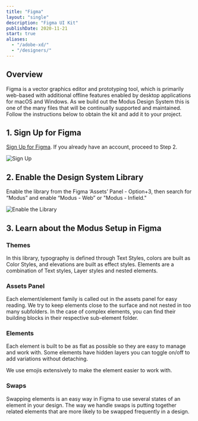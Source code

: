 ```yaml
---
title: "Figma"
layout: "single"
description: "Figma UI Kit"
publishDate: 2020-11-21
start: true
aliases:
  - "/adobe-xd/"
  - "/designers/"
---
```


## Overview

Figma is a vector graphics editor and prototyping tool, which is primarily web-based with additional offline features enabled by desktop applications for macOS and Windows. As we build out the Modus Design System this is one of the many files that will be continually supported and maintained. Follow the instructions below to obtain the kit and add it to your project.

## 1. Sign Up for Figma

[Sign Up for Figma](https://www.figma.com/signup). If you already have an account, proceed to Step 2.

![Sign Up](/img/guide/figma/sign-up-screen.png)

## 2. Enable the Design System Library

Enable the library from the Figma ‘Assets’ Panel - Option+3, then search for “Modus” and enable “Modus - Web” or "Modus - Infield."

![Enable the Library](/img/guide/figma/enable-library.png)

## 3. Learn about the Modus Setup in Figma

### Themes

In this library, typography is defined through Text Styles, colors are built as Color Styles, and elevations are built as effect styles. Elements are a combination of Text styles, Layer styles and nested elements.

### Assets Panel

Each element/element family is called out in the assets panel for easy reading. We try to keep elements close to the surface and not nested in too many subfolders. In the case of complex elements, you can find their building blocks in their respective sub-element folder.

### Elements

Each element is built to be as flat as possible so they are easy to manage and work with.
Some elements have hidden layers you can toggle on/off to add variations without detaching.

We use emojis extensively to make the element easier to work with.

### Swaps

Swapping elements is an easy way in Figma to use several states of an element in your design. The way we handle swaps is putting together related elements that are more likely to be swapped frequently in a design.
